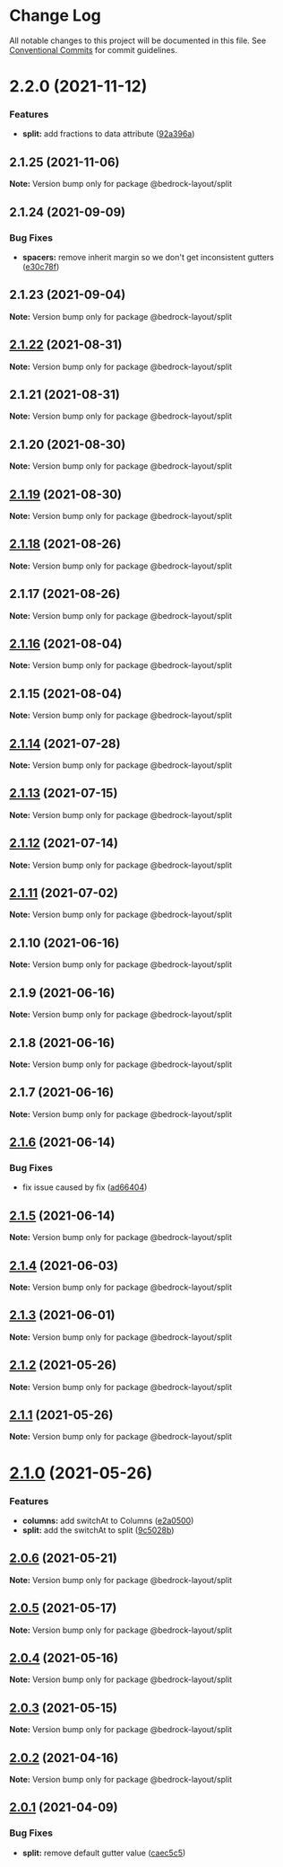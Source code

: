 # Change Log

All notable changes to this project will be documented in this file.
See [Conventional Commits](https://conventionalcommits.org) for commit guidelines.

# 2.2.0 (2021-11-12)


### Features

* **split:** add fractions to data attribute ([92a396a](https://github.com/Bedrock-Layouts/Bedrock/commit/92a396a33c7062d18062ffa1d21139a7b73b610a))





## 2.1.25 (2021-11-06)

**Note:** Version bump only for package @bedrock-layout/split





## 2.1.24 (2021-09-09)


### Bug Fixes

* **spacers:** remove inherit margin so we don't get inconsistent gutters ([e30c78f](https://github.com/Bedrock-Layouts/Bedrock/commit/e30c78f76eae5bbfd49e61df1cd479501ae0486b))





## 2.1.23 (2021-09-04)

**Note:** Version bump only for package @bedrock-layout/split





## [2.1.22](https://github.com/Bedrock-Layouts/Bedrock/compare/@bedrock-layout/split@2.1.21...@bedrock-layout/split@2.1.22) (2021-08-31)

**Note:** Version bump only for package @bedrock-layout/split





## 2.1.21 (2021-08-31)

**Note:** Version bump only for package @bedrock-layout/split





## 2.1.20 (2021-08-30)

**Note:** Version bump only for package @bedrock-layout/split





## [2.1.19](https://github.com/Bedrock-Layouts/Bedrock/compare/@bedrock-layout/split@2.1.18...@bedrock-layout/split@2.1.19) (2021-08-30)

**Note:** Version bump only for package @bedrock-layout/split





## [2.1.18](https://github.com/Bedrock-Layouts/Bedrock/compare/@bedrock-layout/split@2.1.17...@bedrock-layout/split@2.1.18) (2021-08-26)

**Note:** Version bump only for package @bedrock-layout/split





## 2.1.17 (2021-08-26)

**Note:** Version bump only for package @bedrock-layout/split





## [2.1.16](https://github.com/Bedrock-Layouts/Bedrock/compare/@bedrock-layout/split@2.1.15...@bedrock-layout/split@2.1.16) (2021-08-04)

**Note:** Version bump only for package @bedrock-layout/split





## 2.1.15 (2021-08-04)

**Note:** Version bump only for package @bedrock-layout/split





## [2.1.14](https://github.com/Bedrock-Layouts/Bedrock/compare/@bedrock-layout/split@2.1.13...@bedrock-layout/split@2.1.14) (2021-07-28)

**Note:** Version bump only for package @bedrock-layout/split





## [2.1.13](https://github.com/Bedrock-Layouts/Bedrock/compare/@bedrock-layout/split@2.1.12...@bedrock-layout/split@2.1.13) (2021-07-15)

**Note:** Version bump only for package @bedrock-layout/split





## [2.1.12](https://github.com/Bedrock-Layouts/Bedrock/compare/@bedrock-layout/split@2.1.11...@bedrock-layout/split@2.1.12) (2021-07-14)

**Note:** Version bump only for package @bedrock-layout/split





## [2.1.11](https://github.com/Bedrock-Layouts/Bedrock/compare/@bedrock-layout/split@2.1.10...@bedrock-layout/split@2.1.11) (2021-07-02)

**Note:** Version bump only for package @bedrock-layout/split





## 2.1.10 (2021-06-16)

**Note:** Version bump only for package @bedrock-layout/split





## 2.1.9 (2021-06-16)

**Note:** Version bump only for package @bedrock-layout/split





## 2.1.8 (2021-06-16)

**Note:** Version bump only for package @bedrock-layout/split





## 2.1.7 (2021-06-16)

**Note:** Version bump only for package @bedrock-layout/split





## [2.1.6](https://github.com/Bedrock-Layouts/Bedrock/compare/@bedrock-layout/split@2.1.5...@bedrock-layout/split@2.1.6) (2021-06-14)


### Bug Fixes

* fix issue caused by fix ([ad66404](https://github.com/Bedrock-Layouts/Bedrock/commit/ad66404a9346733a6ff9d71be918f1b7a0ae0e5b))





## [2.1.5](https://github.com/Bedrock-Layouts/Bedrock/compare/@bedrock-layout/split@2.1.4...@bedrock-layout/split@2.1.5) (2021-06-14)

**Note:** Version bump only for package @bedrock-layout/split





## [2.1.4](https://github.com/Bedrock-Layouts/Bedrock/compare/@bedrock-layout/split@2.1.3...@bedrock-layout/split@2.1.4) (2021-06-03)

**Note:** Version bump only for package @bedrock-layout/split





## [2.1.3](https://github.com/Bedrock-Layouts/Bedrock/compare/@bedrock-layout/split@2.1.2...@bedrock-layout/split@2.1.3) (2021-06-01)

**Note:** Version bump only for package @bedrock-layout/split





## [2.1.2](https://github.com/Bedrock-Layouts/Bedrock/compare/@bedrock-layout/split@2.1.1...@bedrock-layout/split@2.1.2) (2021-05-26)

**Note:** Version bump only for package @bedrock-layout/split





## [2.1.1](https://github.com/Bedrock-Layouts/Bedrock/compare/@bedrock-layout/split@2.1.0...@bedrock-layout/split@2.1.1) (2021-05-26)

**Note:** Version bump only for package @bedrock-layout/split





# [2.1.0](https://github.com/Bedrock-Layouts/Bedrock/compare/@bedrock-layout/split@2.0.6...@bedrock-layout/split@2.1.0) (2021-05-26)


### Features

* **columns:** add switchAt to Columns ([e2a0500](https://github.com/Bedrock-Layouts/Bedrock/commit/e2a050045bf407e4a407fb05ab2c083015857d8a))
* **split:** add the switchAt to split ([9c5028b](https://github.com/Bedrock-Layouts/Bedrock/commit/9c5028ba2138863ae1926e06c10a8a53bd1273b4))





## [2.0.6](https://github.com/Bedrock-Layouts/Bedrock/compare/@bedrock-layout/split@2.0.5...@bedrock-layout/split@2.0.6) (2021-05-21)

**Note:** Version bump only for package @bedrock-layout/split





## [2.0.5](https://github.com/Bedrock-Layouts/Bedrock/compare/@bedrock-layout/split@2.0.4...@bedrock-layout/split@2.0.5) (2021-05-17)

**Note:** Version bump only for package @bedrock-layout/split





## [2.0.4](https://github.com/Bedrock-Layouts/Bedrock/compare/@bedrock-layout/split@2.0.3...@bedrock-layout/split@2.0.4) (2021-05-16)

**Note:** Version bump only for package @bedrock-layout/split





## [2.0.3](https://github.com/Bedrock-Layouts/Bedrock/compare/@bedrock-layout/split@2.0.2...@bedrock-layout/split@2.0.3) (2021-05-15)

**Note:** Version bump only for package @bedrock-layout/split





## [2.0.2](https://github.com/Bedrock-Layouts/Bedrock/compare/@bedrock-layout/split@2.0.1...@bedrock-layout/split@2.0.2) (2021-04-16)

**Note:** Version bump only for package @bedrock-layout/split





## [2.0.1](https://github.com/Bedrock-Layouts/Bedrock/compare/@bedrock-layout/split@2.0.0...@bedrock-layout/split@2.0.1) (2021-04-09)


### Bug Fixes

* **split:** remove default gutter value ([caec5c5](https://github.com/Bedrock-Layouts/Bedrock/commit/caec5c52e84fc9febc710ccb2bed44238797a0a7))
